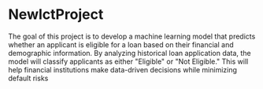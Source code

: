 # NewIctProject
The goal of this project is to develop a machine learning model that predicts whether an applicant is eligible for a loan based on their financial and demographic information. By analyzing historical loan application data, the model will classify applicants as either "Eligible" or "Not Eligible." This will help financial institutions make data-driven decisions while minimizing default risks
